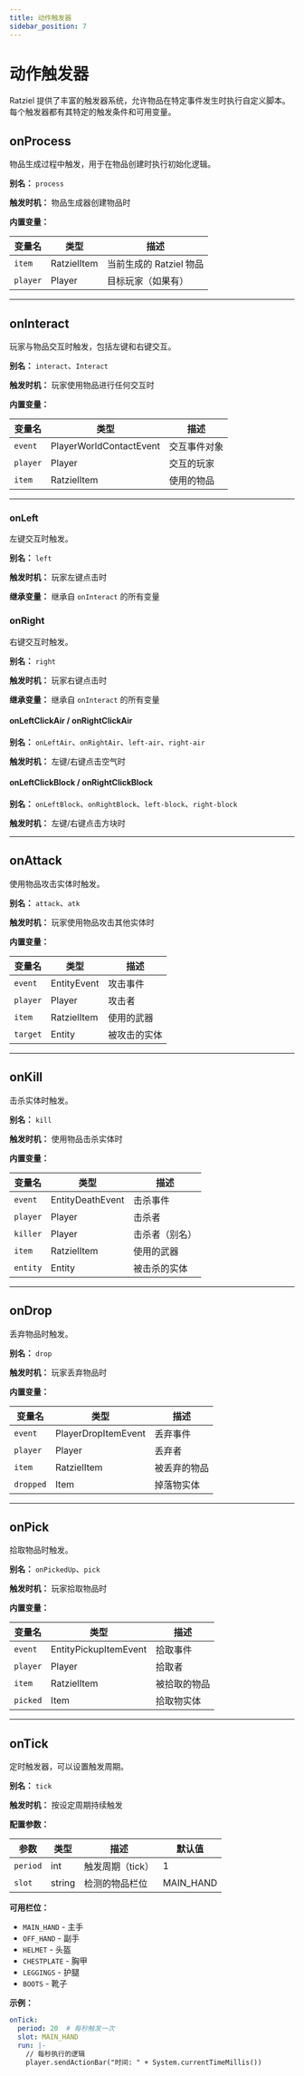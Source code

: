 ```yaml
---
title: 动作触发器
sidebar_position: 7
---
```


# 动作触发器

Ratziel 提供了丰富的触发器系统，允许物品在特定事件发生时执行自定义脚本。每个触发器都有其特定的触发条件和可用变量。

## onProcess

物品生成过程中触发，用于在物品创建时执行初始化逻辑。

**别名：** `process`

**触发时机：** 物品生成器创建物品时

**内置变量：**

| 变量名   | 类型         | 描述                    |
| -------- | ------------ | ----------------------- |
| `item`   | RatzielItem  | 当前生成的 Ratziel 物品 |
| `player` | Player       | 目标玩家（如果有）      |

---

## onInteract

玩家与物品交互时触发，包括左键和右键交互。

**别名：** `interact`、`Interact`

**触发时机：** 玩家使用物品进行任何交互时

**内置变量：**

| 变量名   | 类型                    | 描述           |
| -------- | ----------------------- | -------------- |
| `event`  | PlayerWorldContactEvent | 交互事件对象   |
| `player` | Player                  | 交互的玩家     |
| `item`   | RatzielItem             | 使用的物品     |

---

### onLeft

左键交互时触发。

**别名：** `left`

**触发时机：** 玩家左键点击时

**继承变量：** 继承自 `onInteract` 的所有变量

### onRight

右键交互时触发。

**别名：** `right`

**触发时机：** 玩家右键点击时

**继承变量：** 继承自 `onInteract` 的所有变量

#### onLeftClickAir / onRightClickAir

**别名：** `onLeftAir`、`onRightAir`、`left-air`、`right-air`

**触发时机：** 左键/右键点击空气时

#### onLeftClickBlock / onRightClickBlock

**别名：** `onLeftBlock`、`onRightBlock`、`left-block`、`right-block`

**触发时机：** 左键/右键点击方块时

---

## onAttack

使用物品攻击实体时触发。

**别名：** `attack`、`atk`

**触发时机：** 玩家使用物品攻击其他实体时

**内置变量：**

| 变量名   | 类型        | 描述           |
| -------- | ----------- | -------------- |
| `event`  | EntityEvent | 攻击事件       |
| `player` | Player      | 攻击者         |
| `item`   | RatzielItem | 使用的武器     |
| `target` | Entity      | 被攻击的实体   |

---

## onKill

击杀实体时触发。

**别名：** `kill`

**触发时机：** 使用物品击杀实体时

**内置变量：**

| 变量名   | 类型             | 描述           |
| -------- | ---------------- | -------------- |
| `event`  | EntityDeathEvent | 击杀事件       |
| `player` | Player           | 击杀者         |
| `killer` | Player           | 击杀者（别名） |
| `item`   | RatzielItem      | 使用的武器     |
| `entity` | Entity           | 被击杀的实体   |

---

## onDrop

丢弃物品时触发。

**别名：** `drop`

**触发时机：** 玩家丢弃物品时

**内置变量：**

| 变量名    | 类型        | 描述           |
| --------- | ----------- | -------------- |
| `event`   | PlayerDropItemEvent   | 丢弃事件       |
| `player`  | Player      | 丢弃者         |
| `item`    | RatzielItem | 被丢弃的物品   |
| `dropped` | Item        | 掉落物实体     |

---

## onPick

拾取物品时触发。

**别名：** `onPickedUp`、`pick`

**触发时机：** 玩家拾取物品时

**内置变量：**

| 变量名   | 类型        | 描述           |
| -------- | ----------- | -------------- |
| `event`  | EntityPickupItemEvent | 拾取事件       |
| `player` | Player      | 拾取者         |
| `item`   | RatzielItem | 被拾取的物品   |
| `picked` | Item        | 拾取物实体     |

---

## onTick

定时触发器，可以设置触发周期。

**别名：** `tick`

**触发时机：** 按设定周期持续触发

**配置参数：**

| 参数     | 类型   | 描述                           | 默认值    |
| -------- | ------ | ------------------------------ | --------- |
| `period` | int    | 触发周期（tick）               | 1         |
| `slot`   | string | 检测的物品栏位                 | MAIN_HAND |

**可用栏位：**
- `MAIN_HAND` - 主手
- `OFF_HAND` - 副手
- `HELMET` - 头盔
- `CHESTPLATE` - 胸甲
- `LEGGINGS` - 护腿
- `BOOTS` - 靴子

**示例：**
```yaml
onTick:
  period: 20  # 每秒触发一次
  slot: MAIN_HAND
  run: |-
    // 每秒执行的逻辑
    player.sendActionBar("时间: " + System.currentTimeMillis())
```
